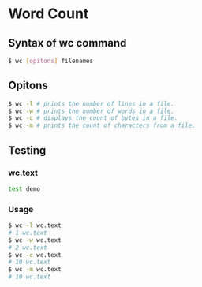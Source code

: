 # Word Count

## Syntax of wc command
```bash
$ wc [opitons] filenames
```

## Opitons
```bash
$ wc -l # prints the number of lines in a file.
$ wc -w # prints the number of words in a file.
$ wc -c # displays the count of bytes in a file.
$ wc -m # prints the count of characters from a file.
```

## Testing
### wc.text
```bash
test demo
```
### Usage
```bash
$ wc -l wc.text
# 1 wc.text
$ wc -w wc.text
# 2 wc.text
$ wc -c wc.text
# 10 wc.text
$ wc -m wc.text
# 10 wc.text
```